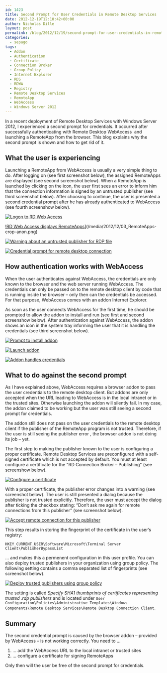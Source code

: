 ```yaml
---
id: 1423
title: Second Prompt for User Credentials in Remote Desktop Services
date: 2012-12-19T12:10:42+00:00
author: Nicholas Dille
layout: post
permalink: /blog/2012/12/19/second-prompt-for-user-credentials-in-remote-desktop-services/
categories:
  - sepago
tags:
  - Addon
  - Authentication
  - Certificate
  - Connection Broker
  - Group Policy
  - Internet Explorer
  - RDS
  - RDWA
  - Registry
  - Remote Desktop Services
  - RemoteApp
  - WebAccess
  - Windows Server 2012
---
```

In a recent deployment of Remote Desktop Services with Windows Server 2012, I experienced a second prompt for credentials. It occurred after successfully authenticating with Remote Desktop WebAccess  and launching a RemoteApp from the browser. This blog explains why the second prompt is shown and how to get rid of it.

<!--more-->

## What the user is experiencing

Launching a RemoteApp from WebAccess is usually a very simple thing to do. After logging on (see first screenshot below), the assigned RemoteApps are displayed (see second screenshot below). When a RemoteApp is launched by clicking on the icon, the user first sees an error to inform him that the connection information is signed by an untrusted publisher (see third screenshot below). After choosing to continue, the user is presented a second credential prompt after he has already authenticated to WebAccess (see fourth screenshow below).

[![Logon to RD Web Access](/media/2012/12/01_RDWA_Logon-anon.png)](/media/2012/12/01_RDWA_Logon-anon.png)

[!RD Web Access displays RemoteApps](/media/2012/12/03_RemoteApps-crop-anon.png)](/media/2012/12/03_RemoteApps-crop-anon.png)

[![Warning about an untrusted publisher for RDP file](/media/2012/12/04_Publisher_error-anon.png)](/media/2012/12/04_Publisher_error-anon.png)

[![Credential prompt for remote desktop connection](/media/2012/12/05_credentials-anon.png)](/media/2012/12/05_credentials-anon.png)

## How authentication works with WebAccess

When the user authenticates against WebAccess, the credentials are only known to the browser and the web server running WebAccess. The credentials can only be passed on to the remote desktop client by code that is running inside the browser – only then can the credentials be accessed. For that purpose, WebAccess comes with an addon Internet Explorer.

As soon as the user connects WebAccess for the first time, he should be prompted to allow the addon to install and run (see first and second screenshow below). After authentication against WebAccess, the addon shows an icon in the system tray informing the user that it is handling the credentials (see third screenshot below).

[![Prompt to install addon](/media/2012/12/Addon-crop-anon.png)](/media/2012/12/Addon-crop-anon.png)

[![Launch addon](/media/2012/12/Ausführen.png)](/media/2012/12/Ausführen.png)

[![Addon handles credentials](/media/2012/12/02_RADC_message-crop-anon1.png)](/media/2012/12/02_RADC_message-crop-anon1.png)

## What to do against the second prompt

As I have explained above, WebAccess requires a browser addon to pass the user credentials to the remote desktop client. But addons are only accepted when the URL leading to WebAccess is in the local intranet or in the trusted sites. Otherwise launching the addon will silently fail. In my case, the addon claimed to be working but the user was still seeing a second prompt for credentials.

The addon still does not pass on the user credentials to the remote desktop client if the publisher of the RemoteApp program is not trusted. Therefore, if the user is still seeing the publisher error , the browser addon is not doing its job – yet.

The first step to making the publisher known to the user is configuring a proper certificate. Remote Desktop Services are preconfigured with a self-signed certificate which is not accepted by default. You must at least configure a certificate for the "RD Connection Broker – Publishing" (see screenshow below).

[![Configure a certificate](/media/2012/12/Certificates-anon.png)](/media/2012/12/Certificates-anon.png)

With a proper certificate, the publisher error changes into a warning (see screenshot below). The user is still presented a dialog because the publisher is not trusted explicitly. Therefore, the user must accept the dialog after ticking the checkbox stating: “Don’t ask me again for remote connections from this publisher” (see screenshot below).

[![Accept remote connection for this publisher](/media/2012/12/04_Publisher_warning-anon1.png)](/media/2012/12/04_Publisher_warning-anon1.png)

This step results in storing the fingerprint of the certificate in the user’s registry:

`HKEY_CURRENT_USER\Software\Microsoft\Terminal Server Client\PublisherBypassList`

… and makes this a permenent configuration in this user profile. You can also deploy trusted publishers in your organization using group policy. The following setting contains a comma separated list of fingerprints (see screenshot below).

[![Deploy trusted publishers using group policy](/media/2012/12/PublisherBypassList.png)](/media/2012/12/PublisherBypassList.png)

The setting is called _Specify SHA1 thumbprints of certificates representing trusted .rdp publishers_ and is located under `User Configuration\Policies\Administrative Templates\Windows Components\Remote Desktop Services\Remote Desktop Connection Client`.

## Summary

The second credential prompt is caused by the browser addon – provided by WebAccess – is not working correctly. You need to …

  1. … add the WebAccess URL to the local intranet or trusted sites
  2. … configure a certificate for signing RemoteApps

Only then will the user be free of the second prompt for credentials.
